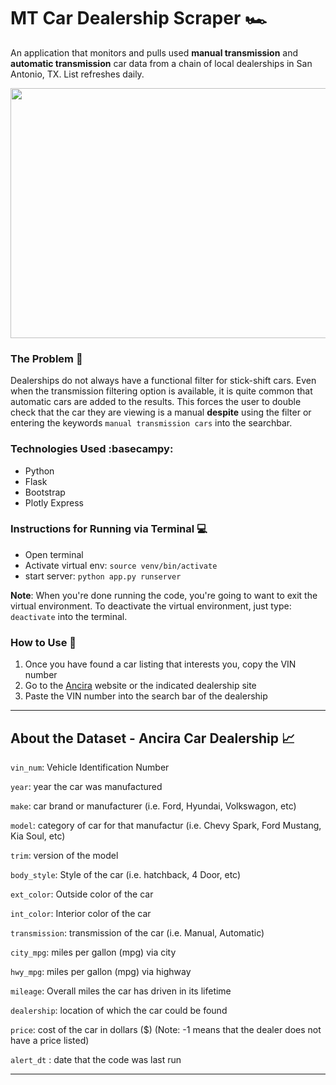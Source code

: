 # MT Car Dealership Scraper 🏎️
An application that monitors and pulls used __manual transmission__ and __automatic transmission__ car data from a chain of local dealerships in San Antonio, TX. List refreshes daily.

<img src="https://github.com/Imanisima/ancira-car-dashboard/blob/master/mt_tracker_gif.gif" width="700" height="400" />

### The Problem :bell:
Dealerships do not always have a functional filter for stick-shift cars. Even when the transmission filtering option is available, it is quite common that automatic cars are added to the results. This forces the user to double check that the car they are viewing is a manual **despite** using the filter or entering the keywords `manual transmission cars` into the searchbar.

### Technologies Used :basecampy:
* Python
* Flask
* Bootstrap
* Plotly Express

### Instructions for Running via Terminal 💻

* Open terminal
* Activate virtual env: `source venv/bin/activate`
* start server: `python app.py runserver`

__Note__: When you're done running the code, you're going to want to exit the virtual environment. To deactivate the virtual environment, just type: `deactivate` into the terminal.

### How to Use 📎
1. Once you have found a car listing that interests you, copy the VIN number
2. Go to the [Ancira](https://www.ancira.com) website or the indicated dealership site
3. Paste the VIN number into the search bar of the dealership

---

## About the Dataset - Ancira Car Dealership 📈
`vin_num`: Vehicle Identification Number

`year`: year the car was manufactured

`make`: car brand or manufacturer (i.e. Ford, Hyundai, Volkswagon, etc)

`model`: category of car for that manufactur (i.e. Chevy Spark, Ford Mustang, Kia Soul, etc)

`trim`: version of the model

`body_style`: Style of the car (i.e. hatchback, 4 Door, etc)

`ext_color`: Outside color of the car

`int_color`: Interior color of the car

`transmission`: transmission of the car (i.e. Manual, Automatic)

`city_mpg`: miles per gallon (mpg) via city

`hwy_mpg`: miles per gallon (mpg) via highway

`mileage`: Overall miles the car has driven in its lifetime

`dealership`: location of which the car could be found

`price`: cost of the car in dollars ($) (Note: -1 means that the dealer does not have a price listed)

`alert_dt` : date that the code was last run

---

